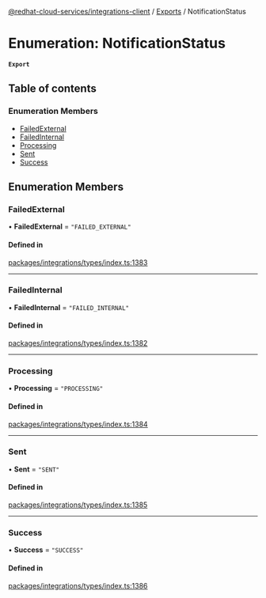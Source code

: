 [@redhat-cloud-services/integrations-client](../README.md) / [Exports](../modules.md) / NotificationStatus

# Enumeration: NotificationStatus

**`Export`**

## Table of contents

### Enumeration Members

- [FailedExternal](NotificationStatus.md#failedexternal)
- [FailedInternal](NotificationStatus.md#failedinternal)
- [Processing](NotificationStatus.md#processing)
- [Sent](NotificationStatus.md#sent)
- [Success](NotificationStatus.md#success)

## Enumeration Members

### FailedExternal

• **FailedExternal** = ``"FAILED_EXTERNAL"``

#### Defined in

[packages/integrations/types/index.ts:1383](https://github.com/RedHatInsights/javascript-clients/blob/main/packages/integrations/types/index.ts#L1383)

___

### FailedInternal

• **FailedInternal** = ``"FAILED_INTERNAL"``

#### Defined in

[packages/integrations/types/index.ts:1382](https://github.com/RedHatInsights/javascript-clients/blob/main/packages/integrations/types/index.ts#L1382)

___

### Processing

• **Processing** = ``"PROCESSING"``

#### Defined in

[packages/integrations/types/index.ts:1384](https://github.com/RedHatInsights/javascript-clients/blob/main/packages/integrations/types/index.ts#L1384)

___

### Sent

• **Sent** = ``"SENT"``

#### Defined in

[packages/integrations/types/index.ts:1385](https://github.com/RedHatInsights/javascript-clients/blob/main/packages/integrations/types/index.ts#L1385)

___

### Success

• **Success** = ``"SUCCESS"``

#### Defined in

[packages/integrations/types/index.ts:1386](https://github.com/RedHatInsights/javascript-clients/blob/main/packages/integrations/types/index.ts#L1386)
